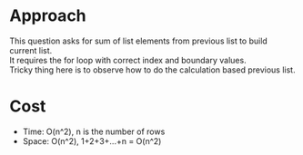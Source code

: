 # Approach
This question asks for sum of list elements from previous list to build current list.  
It requires the for loop with correct index and boundary values.  
Tricky thing here is to observe how to do the calculation based previous list. 

# Cost
- Time: O(n^2), n is the number of rows
- Space: O(n^2), 1+2+3+...+n = O(n^2)